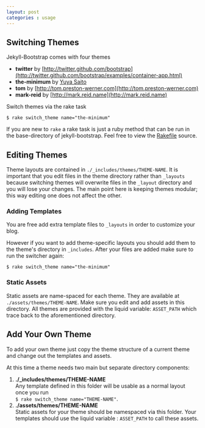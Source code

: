 ```yaml
---
layout: post
categories : usage
---
```



## Switching Themes

Jekyll-Bootstrap comes with four themes

- **twitter** by [http://twitter.github.com/bootstrap](http://twitter.github.com/bootstrap/examples/container-app.html)
- **the-minimum** by [Yuya Saito](http://studiomohawk.github.com/jekyll-bootstrap/)
- **tom** by [http://tom.preston-werner.com](http://tom.preston-werner.com)
- **mark-reid** by [http://mark.reid.name](http://mark.reid.name)

Switch themes via the rake task

    $ rake switch_theme name="the-minimum"

If you are new to `rake` a rake task is just a ruby method that can be run in the base-directory
of jekyll-bootstrap. Feel free to view the [Rakefile](https://github.com/plusjade/jekyll-bootstrap/blob/master/Rakefile) source.

## Editing Themes

Theme layouts are contained in `./_includes/themes/THEME-NAME`.
It is important that you edit files in the theme directory rather than `_layouts` 
because switching themes will overwrite files in the `_layout` directory and you will lose your changes.
The main point here is keeping themes modular; this way editing one does not affect the other.

### Adding Templates

You are free add extra template files to `_layouts` in order to customize your blog.

However if you want to add theme-specific layouts you should add them to the theme's directory in `_includes`.
After your files are added make sure to run the switcher again:

    $ rake switch_theme name="the-minimum"


### Static Assets

Static assets are name-spaced for each theme. They are available at `./assets/themes/THEME-NAME`.
Make sure you edit and add assets in this directory.
All themes are provided with the liquid variable: `ASSET_PATH` which trace back to the aforementioned directory.

## Add Your Own Theme

To add your own theme just copy the theme structure of a current theme and change out the templates and assets.

At this time a theme needs two main but separate directory components:

1. **./\_includes/themes/THEME-NAME**  
  Any template defined in this folder will be usable as a normal layout once you run     
  `$ rake switch_theme name="THEME-NAME"`.
1. **./assets/themes/THEME-NAME**  
  Static assets for your theme should be namespaced via this folder.
  Your templates should use the liquid variable : `ASSET_PATH` to call these assets.

